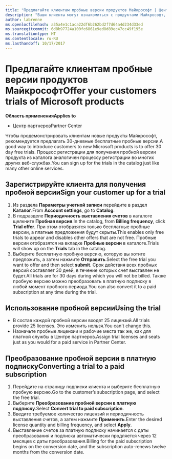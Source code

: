 ```yaml
---
title: "Предлагайте клиентам пробные версии продуктов Майкрософт | Центр партнеров"
description: "Ваши клиенты могут ознакомиться с продуктами Майкрософт, доступными по подписке, в течение 30 дней."
author: labrenne
ms.openlocfilehash: a35a4e1c1aca22df6b262bd2f7d64a4d234d33ed
ms.sourcegitcommit: 6d8b97724a100fc6861e9ed8d89ec47cc49f195e
ms.translationtype: HT
ms.contentlocale: ru-RU
ms.lasthandoff: 10/17/2017
---
```

# <a name="offer-your-customers-trials-of-microsoft-products"></a><span data-ttu-id="220ca-103">Предлагайте клиентам пробные версии продуктов Майкрософт</span><span class="sxs-lookup"><span data-stu-id="220ca-103">Offer your customers trials of Microsoft products</span></span>

**<span data-ttu-id="220ca-104">Область применения</span><span class="sxs-lookup"><span data-stu-id="220ca-104">Applies to</span></span>**

-  <span data-ttu-id="220ca-105">Центр партнеров</span><span class="sxs-lookup"><span data-stu-id="220ca-105">Partner Center</span></span>

<span data-ttu-id="220ca-106">Чтобы продемонстрировать клиентам новые продукты Майкрософт, рекомендуется предлагать 30-дневные бесплатные пробные версии.</span><span class="sxs-lookup"><span data-stu-id="220ca-106">A good way to introduce customers to new Microsoft products is to offer 30 day free trials.</span></span> <span data-ttu-id="220ca-107">Процесс регистрации для получения пробной версии продукта из каталога аналогичен процессу регистрации во многих других веб-службах.</span><span class="sxs-lookup"><span data-stu-id="220ca-107">You can sign up for the trials in the catalog just like many other online services.</span></span>  

## <a name="sign-your-customer-up-for-a-trial"></a><span data-ttu-id="220ca-108">Зарегистрируйте клиента для получения пробной версии</span><span class="sxs-lookup"><span data-stu-id="220ca-108">Sign your customer up for a trial</span></span>

1.  <span data-ttu-id="220ca-109">Из раздела **Параметры учетной записи** перейдите в раздел **Каталог**.</span><span class="sxs-lookup"><span data-stu-id="220ca-109">From **Account settings**, go to **Catalog**.</span></span> 
2.  <span data-ttu-id="220ca-110">В подразделе **Периодичность выставления счетов** в каталоге щелкните **Пробная версия**.</span><span class="sxs-lookup"><span data-stu-id="220ca-110">In the catalog, from **Billing frequency**, click **Trial offer**.</span></span> <span data-ttu-id="220ca-111">При этом отобразятся только бесплатные пробные версии, а платные предложения будут скрыты.</span><span class="sxs-lookup"><span data-stu-id="220ca-111">This enables only free trials to appear and disables other offers that are not free.</span></span> <span data-ttu-id="220ca-112">Пробные версии отобразятся на вкладке **Пробные версии** в каталоге.</span><span class="sxs-lookup"><span data-stu-id="220ca-112">Trials will show up on the **Trials** tab in the catalog.</span></span>
3.  <span data-ttu-id="220ca-113">Выберите бесплатную пробную версию, которую вы хотите предложить, а затем нажмите **Отправить**.</span><span class="sxs-lookup"><span data-stu-id="220ca-113">Select the free trial you want to offer and then select **submit**.</span></span> <span data-ttu-id="220ca-114">Срок действия всех пробных версий составляет 30 дней, в течение которых счет выставлен не будет.</span><span class="sxs-lookup"><span data-stu-id="220ca-114">All trials are for 30 days during which you will not be billed.</span></span> <span data-ttu-id="220ca-115">Также пробную версию можно преобразовать в платную подписку в любой момент пробного периода.</span><span class="sxs-lookup"><span data-stu-id="220ca-115">You can also convert it to a paid subscription at any time during the trial.</span></span>

## <a name="using-the-trial"></a><span data-ttu-id="220ca-116">Использование пробной версии</span><span class="sxs-lookup"><span data-stu-id="220ca-116">Using the trial</span></span>

- <span data-ttu-id="220ca-117">В состав каждой пробной версии входят 25 лицензий.</span><span class="sxs-lookup"><span data-stu-id="220ca-117">All trials provide 25 licenses.</span></span> <span data-ttu-id="220ca-118">Это изменить нельзя.</span><span class="sxs-lookup"><span data-stu-id="220ca-118">You can't change this.</span></span>
- <span data-ttu-id="220ca-119">Назначьте пробные лицензии и рабочие места так же, как для платной службы в Центре партнеров.</span><span class="sxs-lookup"><span data-stu-id="220ca-119">Assign trial licenses and seats just as you would for a paid service in Partner Center.</span></span>

## <a name="converting-a-trial-to-a-paid-subscription"></a><span data-ttu-id="220ca-120">Преобразование пробной версии в платную подписку</span><span class="sxs-lookup"><span data-stu-id="220ca-120">Converting a trial to a paid subscription</span></span>

1.  <span data-ttu-id="220ca-121">Перейдите на страницу подписки клиента и выберите бесплатную пробную версию.</span><span class="sxs-lookup"><span data-stu-id="220ca-121">Go to the customer’s subscription page, and select the free trial.</span></span>
2.  <span data-ttu-id="220ca-122">Выберите **Преобразование пробной версии в платную подписку**.</span><span class="sxs-lookup"><span data-stu-id="220ca-122">Select **Convert trial to paid subscription**.</span></span>
3.  <span data-ttu-id="220ca-123">Введите требуемое количество лицензий и периодичность выставления счетов, а затем нажмите **Применить**.</span><span class="sxs-lookup"><span data-stu-id="220ca-123">Enter the desired license quantity and billing frequency, and select **Apply**.</span></span>
4.  <span data-ttu-id="220ca-124">Выставление счетов за платную подписку начинается с даты преобразования и подписка автоматически продляется через 12 месяцев с даты преобразования.</span><span class="sxs-lookup"><span data-stu-id="220ca-124">Billing for the paid subscription begins on the conversion date, and the subscription auto-renews twelve months from the conversion date.</span></span> 

